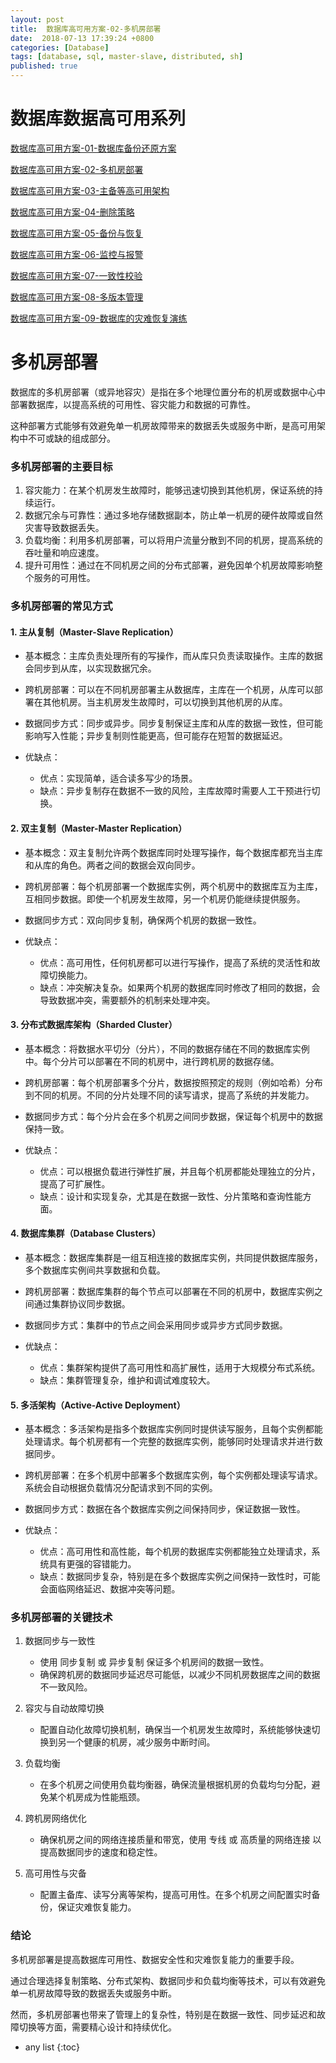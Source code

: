 ```yaml
---
layout: post
title:  数据库高可用方案-02-多机房部署
date:  2018-07-13 17:39:24 +0800
categories: [Database]
tags: [database, sql, master-slave, distributed, sh]
published: true
---
```


# 数据库数据高可用系列

[数据库高可用方案-01-数据库备份还原方案](https://houbb.github.io/2018/07/13/database-recover)

[数据库高可用方案-02-多机房部署](https://houbb.github.io/2018/07/13/database-recover-02-multi-place)

[数据库高可用方案-03-主备等高可用架构](https://houbb.github.io/2018/07/13/database-recover-03-master-slave)

[数据库高可用方案-04-删除策略](https://houbb.github.io/2018/07/13/database-recover-04-delete-strategy)

[数据库高可用方案-05-备份与恢复](https://houbb.github.io/2018/07/13/database-recover-05-recover)

[数据库高可用方案-06-监控与报警](https://houbb.github.io/2018/07/13/database-recover-06-monitor-and-alarm)

[数据库高可用方案-07-一致性校验](https://houbb.github.io/2018/07/13/database-recover-07-checksum)

[数据库高可用方案-08-多版本管理](https://houbb.github.io/2018/07/13/database-recover-08-version-manager)

[数据库高可用方案-09-数据库的灾难恢复演练](https://houbb.github.io/2018/07/13/database-recover-09-problem-recover-test)


# 多机房部署

数据库的多机房部署（或异地容灾）是指在多个地理位置分布的机房或数据中心中部署数据库，以提高系统的可用性、容灾能力和数据的可靠性。

这种部署方式能够有效避免单一机房故障带来的数据丢失或服务中断，是高可用架构中不可或缺的组成部分。

### 多机房部署的主要目标

1. 容灾能力：在某个机房发生故障时，能够迅速切换到其他机房，保证系统的持续运行。
2. 数据冗余与可靠性：通过多地存储数据副本，防止单一机房的硬件故障或自然灾害导致数据丢失。
3. 负载均衡：利用多机房部署，可以将用户流量分散到不同的机房，提高系统的吞吐量和响应速度。
4. 提升可用性：通过在不同机房之间的分布式部署，避免因单个机房故障影响整个服务的可用性。

### 多机房部署的常见方式

#### 1. 主从复制（Master-Slave Replication）
   - 基本概念：主库负责处理所有的写操作，而从库只负责读取操作。主库的数据会同步到从库，以实现数据冗余。
   - 跨机房部署：可以在不同机房部署主从数据库，主库在一个机房，从库可以部署在其他机房。当主机房发生故障时，可以切换到其他机房的从库。
   - 数据同步方式：同步或异步。同步复制保证主库和从库的数据一致性，但可能影响写入性能；异步复制则性能更高，但可能存在短暂的数据延迟。

   - 优缺点：
     - 优点：实现简单，适合读多写少的场景。
     - 缺点：异步复制存在数据不一致的风险，主库故障时需要人工干预进行切换。

#### 2. 双主复制（Master-Master Replication）
   - 基本概念：双主复制允许两个数据库同时处理写操作，每个数据库都充当主库和从库的角色。两者之间的数据会双向同步。
   - 跨机房部署：每个机房部署一个数据库实例，两个机房中的数据库互为主库，互相同步数据。即使一个机房发生故障，另一个机房仍能继续提供服务。
   - 数据同步方式：双向同步复制，确保两个机房的数据一致性。

   - 优缺点：
     - 优点：高可用性，任何机房都可以进行写操作，提高了系统的灵活性和故障切换能力。
     - 缺点：冲突解决复杂。如果两个机房的数据库同时修改了相同的数据，会导致数据冲突，需要额外的机制来处理冲突。

#### 3. 分布式数据库架构（Sharded Cluster）
   - 基本概念：将数据水平切分（分片），不同的数据存储在不同的数据库实例中。每个分片可以部署在不同的机房中，进行跨机房的数据存储。
   - 跨机房部署：每个机房部署多个分片，数据按照预定的规则（例如哈希）分布到不同的机房。不同的分片处理不同的读写请求，提高了系统的并发能力。
   - 数据同步方式：每个分片会在多个机房之间同步数据，保证每个机房中的数据保持一致。

   - 优缺点：
     - 优点：可以根据负载进行弹性扩展，并且每个机房都能处理独立的分片，提高了可扩展性。
     - 缺点：设计和实现复杂，尤其是在数据一致性、分片策略和查询性能方面。

#### 4. 数据库集群（Database Clusters）
   - 基本概念：数据库集群是一组互相连接的数据库实例，共同提供数据库服务，多个数据库实例间共享数据和负载。
   - 跨机房部署：数据库集群的每个节点可以部署在不同的机房中，数据库实例之间通过集群协议同步数据。
   - 数据同步方式：集群中的节点之间会采用同步或异步方式同步数据。

   - 优缺点：
     - 优点：集群架构提供了高可用性和高扩展性，适用于大规模分布式系统。
     - 缺点：集群管理复杂，维护和调试难度较大。

#### 5. 多活架构（Active-Active Deployment）
   - 基本概念：多活架构是指多个数据库实例同时提供读写服务，且每个实例都能处理请求。每个机房都有一个完整的数据库实例，能够同时处理请求并进行数据同步。
   - 跨机房部署：在多个机房中部署多个数据库实例，每个实例都处理读写请求。系统会自动根据负载情况分配请求到不同的实例。
   - 数据同步方式：数据在各个数据库实例之间保持同步，保证数据一致性。

   - 优缺点：
     - 优点：高可用性和高性能，每个机房的数据库实例都能独立处理请求，系统具有更强的容错能力。
     - 缺点：数据同步复杂，特别是在多个数据库实例之间保持一致性时，可能会面临网络延迟、数据冲突等问题。

### 多机房部署的关键技术

1. 数据同步与一致性
   - 使用 同步复制 或 异步复制 保证多个机房间的数据一致性。
   - 确保跨机房的数据同步延迟尽可能低，以减少不同机房数据库之间的数据不一致风险。

2. 容灾与自动故障切换
   - 配置自动化故障切换机制，确保当一个机房发生故障时，系统能够快速切换到另一个健康的机房，减少服务中断时间。

3. 负载均衡
   - 在多个机房之间使用负载均衡器，确保流量根据机房的负载均匀分配，避免某个机房成为性能瓶颈。

4. 跨机房网络优化
   - 确保机房之间的网络连接质量和带宽，使用 专线 或 高质量的网络连接 以提高数据同步的速度和稳定性。

5. 高可用性与灾备
   - 配置主备库、读写分离等架构，提高可用性。在多个机房之间配置实时备份，保证灾难恢复能力。

### 结论

多机房部署是提高数据库可用性、数据安全性和灾难恢复能力的重要手段。

通过合理选择复制策略、分布式架构、数据同步和负载均衡等技术，可以有效避免单一机房故障导致的数据丢失或服务中断。

然而，多机房部署也带来了管理上的复杂性，特别是在数据一致性、同步延迟和故障切换等方面，需要精心设计和持续优化。

* any list
{:toc}